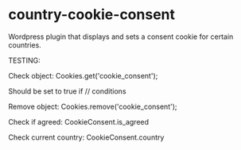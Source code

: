 # country-cookie-consent
Wordpress plugin that displays and sets a consent cookie for certain countries.

TESTING:

Check object:
Cookies.get('cookie_consent');

Should be set to true if 
// conditions

Remove object:
Cookies.remove('cookie_consent');


Check if agreed:
CookieConsent.is_agreed


Check current country: 
CookieConsent.country